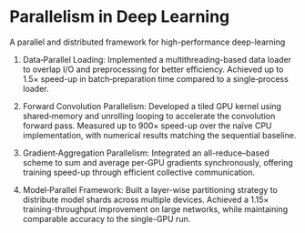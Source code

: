 # Parallelism in Deep Learning

A parallel and distributed framework for high-performance deep-learning

1. Data‐Parallel Loading: Implemented a multithreading-based data loader to overlap I/O and preprocessing for better efficiency. Achieved up to 1.5× speed-up in batch‐preparation time compared to a single‐process loader.

2. Forward Convolution Parallelism: Developed a tiled GPU kernel using shared‐memory and unrolling looping to accelerate the convolution forward pass. Measured up to 900× speed-up over the naïve CPU implementation, with numerical results matching the sequential baseline.

3. Gradient‐Aggregation Parallelism: Integrated an all-reduce–based scheme to sum and average per-GPU gradients synchronously, offering training speed-up through efficient collective communication.

4. Model‐Parallel Framework: Built a layer-wise partitioning strategy to distribute model shards across multiple devices. Achieved a 1.15× training-throughput improvement on large networks, while maintaining comparable accuracy to the single-GPU run.


